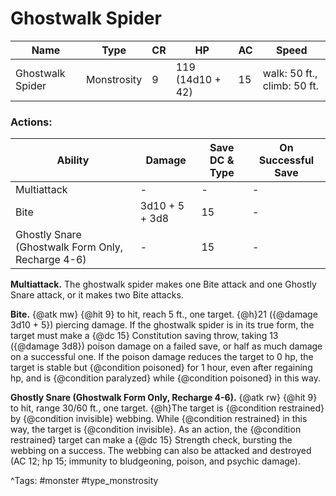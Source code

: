# Ghostwalk Spider

| Name | Type | CR | HP | AC | Speed |
|------|------|----|----|----|-------|
| Ghostwalk Spider | Monstrosity | 9 | 119 (14d10 + 42) | 15 | walk: 50 ft., climb: 50 ft. |

### Actions:

| Ability | Damage | Save DC & Type | On Successful Save |
|---------|--------|----------------|--------------------|
| Multiattack | - | - | - |
| Bite | 3d10 + 5 + 3d8 | 15 | - |
| Ghostly Snare (Ghostwalk Form Only, Recharge 4-6) | - | 15 | - |


**Multiattack.** The ghostwalk spider makes one Bite attack and one Ghostly Snare attack, or it makes two Bite attacks.

**Bite.** {@atk mw} {@hit 9} to hit, reach 5 ft., one target. {@h}21 ({@damage 3d10 + 5}) piercing damage. If the ghostwalk spider is in its true form, the target must make a {@dc 15} Constitution saving throw, taking 13 ({@damage 3d8}) poison damage on a failed save, or half as much damage on a successful one. If the poison damage reduces the target to 0 hp, the target is stable but {@condition poisoned} for 1 hour, even after regaining hp, and is {@condition paralyzed} while {@condition poisoned} in this way.

**Ghostly Snare (Ghostwalk Form Only, Recharge 4-6).** {@atk rw} {@hit 9} to hit, range 30/60 ft., one target. {@h}The target is {@condition restrained} by {@condition invisible} webbing. While {@condition restrained} in this way, the target is {@condition invisible}. As an action, the {@condition restrained} target can make a {@dc 15} Strength check, bursting the webbing on a success. The webbing can also be attacked and destroyed (AC 12; hp 15; immunity to bludgeoning, poison, and psychic damage).

^Tags: #monster #type_monstrosity